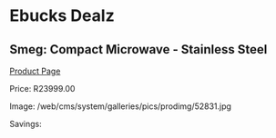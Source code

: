 
# Ebucks Dealz
## Smeg: Compact Microwave - Stainless Steel
[Product Page](https://www.ebucks.com/web/shop/productSelected.do?prodId=1031675976&catId=1196429345)

Price: R23999.00

Image: /web/cms/system/galleries/pics/prodimg/52831.jpg

Savings: 


	